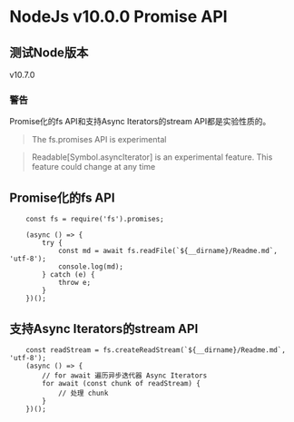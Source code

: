 # NodeJs v10.0.0 Promise API

## 测试Node版本

v10.7.0

### 警告

Promise化的fs API和支持Async Iterators的stream API都是实验性质的。

> The fs.promises API is experimental

> Readable[Symbol.asyncIterator] is an experimental feature. This feature could change at any time


## Promise化的fs API

```
    const fs = require('fs').promises;

    (async () => {
        try {
            const md = await fs.readFile(`${__dirname}/Readme.md`, 'utf-8');
            console.log(md);
        } catch (e) {
            throw e;
        }
    })();
```

## 支持Async Iterators的stream API

```
    const readStream = fs.createReadStream(`${__dirname}/Readme.md`, 'utf-8');
    (async () => {
        // for await 遍历异步迭代器 Async Iterators
        for await (const chunk of readStream) {
            // 处理 chunk
        }
    })();
```

